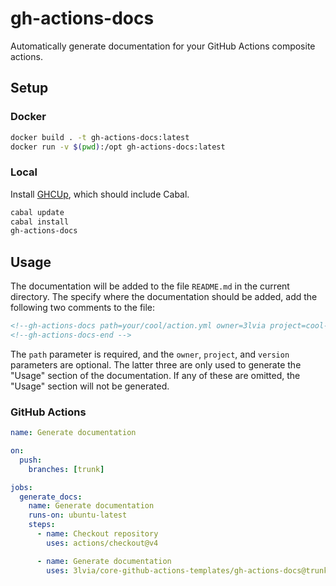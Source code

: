 # gh-actions-docs

Automatically generate documentation for your GitHub Actions composite actions.

## Setup

### Docker

```bash
docker build . -t gh-actions-docs:latest
docker run -v $(pwd):/opt gh-actions-docs:latest
```

### Local

Install [GHCUp](https://www.haskell.org/ghcup), which should include Cabal.

```bash
cabal update
cabal install
gh-actions-docs
```

## Usage

The documentation will be added to the file `README.md` in the current directory.
The specify where the documentation should be added, add the following two comments to the file:

```markdown
<!--gh-actions-docs path=your/cool/action.yml owner=3lvia project=cool-action version=v3 -->
<!--gh-actions-docs-end -->
```

The `path` parameter is required, and the `owner`, `project`, and `version` parameters are optional.
The latter three are only used to generate the "Usage" section of the documentation.
If any of these are omitted, the "Usage" section will not be generated.

### GitHub Actions

```yaml
name: Generate documentation

on:
  push:
    branches: [trunk]

jobs:
  generate_docs:
    name: Generate documentation
    runs-on: ubuntu-latest
    steps:
      - name: Checkout repository
        uses: actions/checkout@v4

      - name: Generate documentation
        uses: 3lvia/core-github-actions-templates/gh-actions-docs@trunk
```
